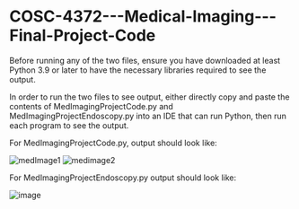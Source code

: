 # COSC-4372---Medical-Imaging---Final-Project-Code

Before running any of the two files, ensure you have downloaded at least Python 3.9 or later to have the necessary libraries required to see the output.

In order to run the two files to see output, either directly copy and paste the contents of MedImagingProjectCode.py and MedImagingProjectEndoscopy.py into an IDE that can run Python, then run each program to see the output. 

For MedImagingProjectCode.py, output should look like: 

![medImage1](https://user-images.githubusercontent.com/73365894/206624760-2436665b-0a35-47d1-966a-4d9a4b5667ad.png)
![medimage2](https://user-images.githubusercontent.com/73365894/206624761-6ab128ff-2abf-4439-b386-b426527e7e0e.png)


For MedImagingProjectEndoscopy.py output should look like: 


![image](https://user-images.githubusercontent.com/73365894/206628182-3142fdc2-b8a3-4644-b682-abfe81fe83bb.png)
